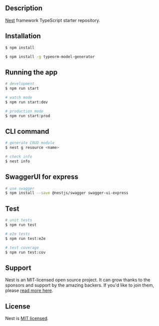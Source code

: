 ## Description

[Nest](https://github.com/nestjs/nest) framework TypeScript starter repository.

## Installation

```bash
$ npm install

$ npm install -g typeorm-model-generator
```

## Running the app

```bash
# development
$ npm run start

# watch mode
$ npm run start:dev

# production mode
$ npm run start:prod
```


## CLI command

```bash
# generate CRUD module
$ nest g resource <name>

# check info
$ nest info
```

## SwaggerUI for express

```bash
# use swagger
$ npm install --save @nestjs/swagger swagger-ui-express
```

## Test

```bash
# unit tests
$ npm run test

# e2e tests
$ npm run test:e2e

# test coverage
$ npm run test:cov
```

## Support

Nest is an MIT-licensed open source project. It can grow thanks to the sponsors and support by the amazing backers. If you'd like to join them, please [read more here](https://docs.nestjs.com/support).


## License

Nest is [MIT licensed](LICENSE).

